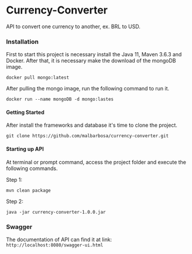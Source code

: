 # Currency-Converter

API to convert one currency to another, ex. BRL to USD.



### Installation

First to start this project is necessary install the Java 11, Maven 3.6.3 and Docker. After that, it is necessary make the download of the mongoDB image.

```
docker pull mongo:latest
```

After pulling the mongo image, run the following command to run it. 
```
docker run --name mongoDB -d mongo:lastes
```

#### Getting Started

After install the frameworks and database it's time to clone the project.

```
git clone https://github.com/malbarbosa/currency-converter.git
```

#### Starting up API

At terminal or prompt command, access the project folder and execute the following commands.

Step 1:
```
mvn clean package
```
Step 2:
```
java -jar currency-converter-1.0.0.jar
```

### Swagger

The documentation of API can find it at link: ```http://localhost:8080/swagger-ui.html```